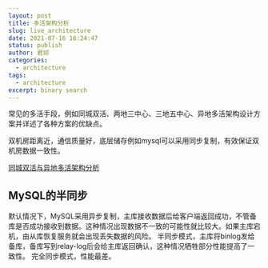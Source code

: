 ```yaml
---
layout: post
title: 多活架构分析
slug: live_architecture
date: 2021-07-16 16:24:47
status: publish
author: 君祁
categories:
  - architecture
tags:
  - architecture
excerpt: binary search
---
```



常见的多活手段，例如同城双活、两地三中心、三地五中心、异地多活架构设计方案并详述了各种方案的优缺点。

双机房距离近，通信质量好，底层储存例如mysql可以采用同步复制，有效保证双机房数据一致性。

[同城双活与异地多活架构分析](https://blog.csdn.net/vivo_tech/article/details/108552279)

## MySQL的半同步
默认情况下，MySQL采用异步复制，主库接收数据后给客户端返回成功，不管备库是否成功接收到数据。这种情况出现数据不一致的可能性就比较大。如果主库宕机，由从库恢复服务就会出现丢失数据的风险。
半同步模式，主库将binlog发给备库，备库写到relay-log后会给主库返回确认，这种情况牺牲部分性能提高了一致性。
完全同步模式，性能最差。